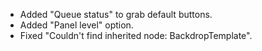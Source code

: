 * Added "Queue status" to grab default buttons.
* Added "Panel level" option.
* Fixed "Couldn't find inherited node: BackdropTemplate".